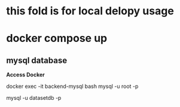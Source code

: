 # this fold is for local delopy usage
# docker compose up
## mysql database
**Access Docker**

docker exec -it backend-mysql bash
mysql -u root -p

mysql -u datasetdb -p
